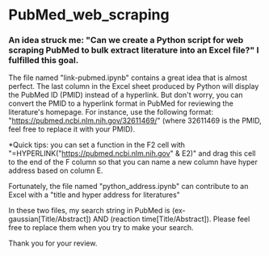 # PubMed_web_scraping
### An idea struck me: "Can we create a Python script for web scraping PubMed to bulk extract literature into an Excel file?" I fulfilled this goal.

The file named "link-pubmed.ipynb" contains a great idea that is almost perfect. The last column in the Excel sheet produced by Python will display the PubMed ID (PMID) instead of a hyperlink. But don't worry, you can convert the PMID to a hyperlink format in PubMed for reviewing the literature's homepage. For instance, use the following format: "https://pubmed.ncbi.nlm.nih.gov/32611469/" (where 32611469 is the PMID, feel free to replace it with your PMID). 

*Quick tips: you can set a function in the F2 cell with "=HYPERLINK("https://pubmed.ncbi.nlm.nih.gov" & E2)" and drag this cell to the end of the F column so that you can name a new column have hyper address based on column E. 

Fortunately, the file named "python_address.ipynb" can contribute to an Excel with a "title and hyper address for literatures" 

In these two files, my search string in PubMed is (ex-gaussian[Title/Abstract]) AND (reaction time[Title/Abstract]). Please feel free to replace them when you try to make your search. 

Thank you for your review. 
